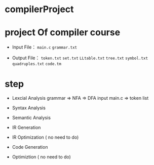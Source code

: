 compilerProject
===============

project Of compiler course
========

- Input File：
  `main.c`
  `grammar.txt`

- Output File：
  `token.txt`
  `set.txt`
  `LLtable.txt`
  `tree.txt`
  `symbol.txt`
  `quadruples.txt`
  `code.tm`

step
========

- Lexcial Analysis
    grammar => NFA => DFA
    input main.c => token list

- Syntax Analysis

- Semantic Analysis

- IR Generation

- IR Optimization ( no need to do)

- Code Generation

- Optimiztion ( no need to do)

